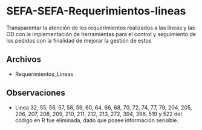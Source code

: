 # SEFA-SEFA-Requerimientos-lineas
Transparentar la atención de los requerimientos realizados a las líneas y las OD con la implementación de herramientas para el control y seguimiento de los pedidos con la finalidad de mejorar la gestión de estos

## Archivos
- Requerimientos_Lineas

## Observaciones
- Linea 32, 55, 56, 57, 58, 59, 60, 64, 66, 68, 70, 72, 74, 77, 79, 204, 205, 206, 207, 208, 209, 210, 211, 212, 213, 272, 394, 398, 519 y 522  del código en R fue eliminada, dado que posee información sensible.

